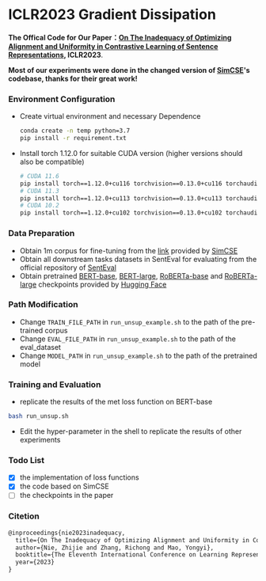 # ICLR2023 Gradient Dissipation
**The Offical Code for Our Paper：[On The Inadequacy of Optimizing Alignment and Uniformity in Contrastive Learning of Sentence Representations](https://openreview.net/forum?id=BAyYNpcYSga), ICLR2023**.

**Most of our experiments were done in the changed version of  [SimCSE](https://github.com/princeton-nlp/SimCSE)'s codebase, thanks for their great work!**

### Environment Configuration

- Create virtual environment and necessary Dependence

	```bash
	conda create -n temp python=3.7
	pip install -r requirement.txt
	```

- Install torch 1.12.0 for suitable CUDA version (higher versions should also be compatible)

	```bash
	# CUDA 11.6
	pip install torch==1.12.0+cu116 torchvision==0.13.0+cu116 torchaudio==0.12.0 --extra-index-url https://download.pytorch.org/whl/cu116
	# CUDA 11.3
	pip install torch==1.12.0+cu113 torchvision==0.13.0+cu113 torchaudio==0.12.0 --extra-index-url https://download.pytorch.org/whl/cu113
	# CUDA 10.2
	pip install torch==1.12.0+cu102 torchvision==0.13.0+cu102 torchaudio==0.12.0 --extra-index-url https://download.pytorch.org/whl/cu102
	```

### Data Preparation

- Obtain 1m corpus for fine-tuning from the [link](https://huggingface.co/datasets/princeton-nlp/datasets-for-simcse/resolve/main/wiki1m_for_simcse.txt) provided by [SimCSE](https://github.com/princeton-nlp/SimCSE)
- Obtain all downstream tasks datasets in SentEval for evaluating from the official repository of [SentEval](https://github.com/facebookresearch/SentEval)
- Obtain pretrained [BERT-base](https://huggingface.co/bert-base-uncased), [BERT-large](https://huggingface.co/bert-large-uncased), [RoBERTa-base](https://huggingface.co/roberta-base) and [RoBERTa-large](https://huggingface.co/roberta-large) checkpoints provided by [Hugging Face](https://github.com/huggingface/transformers)

### Path Modification

- Change `TRAIN_FILE_PATH` in `run_unsup_example.sh` to the path of the pre-trained corpus
- Change `EVAL_FILE_PATH` in `run_unsup_example.sh` to the path of the eval_dataset
- Change `MODEL_PATH` in `run_unsup_example.sh` to the path of the pretrained model

### Training and Evaluation

- replicate the results of the met loss function on BERT-base

```bash
bash run_unsup.sh
```

- Edit the hyper-parameter in the shell to replicate the results of other experiments

### **Todo List**

- [x] the implementation of loss functions
- [x] the code based on SimCSE
- [ ] the checkpoints in the paper

### Citetion

```latex
@inproceedings{nie2023inadequacy,
  title={On The Inadequacy of Optimizing Alignment and Uniformity in Contrastive Learning of Sentence Representations},
  author={Nie, Zhijie and Zhang, Richong and Mao, Yongyi},
  booktitle={The Eleventh International Conference on Learning Representations},
  year={2023}
}
```

